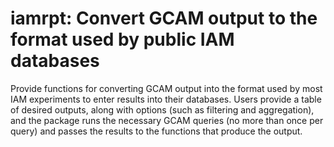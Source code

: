 # iamrpt: Convert GCAM output to the format used by public IAM databases

Provide functions for converting GCAM output into the format used by
most IAM experiments to enter results into their databases.  Users
provide a table of desired outputs, along with options (such as
filtering and aggregation), and the package runs the necessary GCAM
queries (no more than once per query) and passes the results to the
functions that produce the output.
